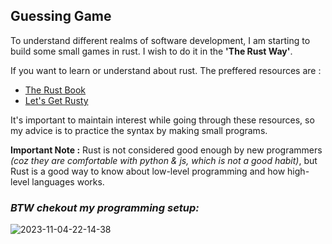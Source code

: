 ## Guessing Game
To understand different realms of software development, I am starting to build some small games in rust. I wish to do it in the __'The Rust Way'__.

If you want to learn or understand about rust. The preffered resources are :
- [The Rust Book](https://doc.rust-lang.org/book/)
- [Let's Get Rusty](https://www.youtube.com/watch?v=OX9HJsJUDxA&list=PLai5B987bZ9CoVR-QEIN9foz4QCJ0H2Y8&pp=iAQB)

It's important to maintain interest while going through these resources, so my advice is to practice the syntax by making small programs.

**Important Note :** Rust is not considered good enough by new programmers _(coz they are comfortable with python & js, which is not a good habit)_, but Rust is a good way to know about low-level programming and how high-level languages works.

### _BTW chekout my programming setup:_
![2023-11-04-22-14-38](https://github.com/mohit-rathee/guessing_game/assets/89066152/52761cbc-b469-44c6-8220-3feda10bc1d2)
